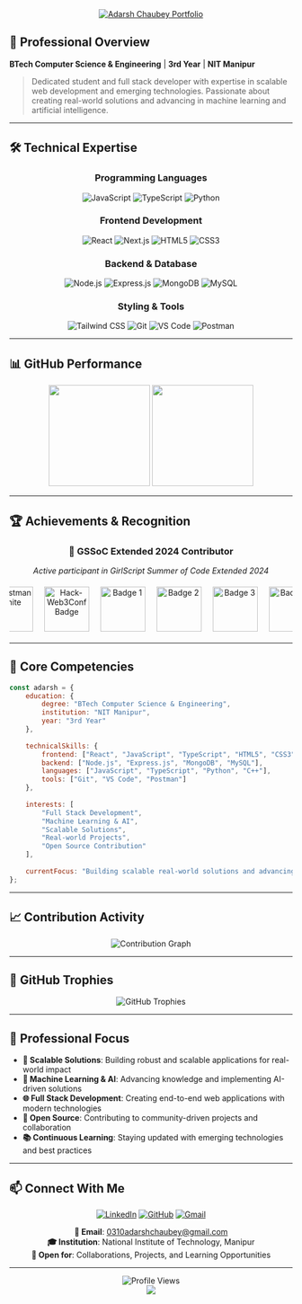 
<div align="center">
  <a href="https://portfolio-l9sl.vercel.app/" target="_blank">
    <img 
      src="https://capsule-render.vercel.app/api?type=waving&color=0:00D9FF,50:0080FF,100:0040FF&height=200&section=header&text=Adarsh%20Chaubey&fontSize=50&fontColor=FFFFFF&animation=fadeIn&fontAlignY=35&desc=Student%20%7C%20Full%20Stack%20Developer%20%7C%20Gen.%20AI&descAlignY=55&descSize=18" 
      alt="Adarsh Chaubey Portfolio"
    />
  </a>
</div>



## 🎯 Professional Overview

**BTech Computer Science & Engineering** | **3rd Year** | **NIT Manipur**

> Dedicated student and full stack developer with expertise in scalable web development and emerging technologies. Passionate about creating real-world solutions and advancing in machine learning and artificial intelligence.

---

## 🛠️ Technical Expertise

<div align="center">

### Programming Languages
![JavaScript](https://img.shields.io/badge/JavaScript-F7DF1E?style=for-the-badge&logo=javascript&logoColor=black)
![TypeScript](https://img.shields.io/badge/TypeScript-3178C6?style=for-the-badge&logo=typescript&logoColor=white)
![Python](https://img.shields.io/badge/Python-3776AB?style=for-the-badge&logo=python&logoColor=white)


### Frontend Development
![React](https://img.shields.io/badge/React-61DAFB?style=for-the-badge&logo=react&logoColor=black)
![Next.js](https://img.shields.io/badge/Next.js-000000?style=for-the-badge&logo=nextdotjs&logoColor=white)
![HTML5](https://img.shields.io/badge/HTML5-E34F26?style=for-the-badge&logo=html5&logoColor=white)
![CSS3](https://img.shields.io/badge/CSS3-1572B6?style=for-the-badge&logo=css3&logoColor=white)

### Backend & Database
![Node.js](https://img.shields.io/badge/Node.js-339933?style=for-the-badge&logo=nodedotjs&logoColor=white)
![Express.js](https://img.shields.io/badge/Express.js-000000?style=for-the-badge&logo=express&logoColor=white)
![MongoDB](https://img.shields.io/badge/MongoDB-47A248?style=for-the-badge&logo=mongodb&logoColor=white)
![MySQL](https://img.shields.io/badge/MySQL-4479A1?style=for-the-badge&logo=mysql&logoColor=white)

### Styling & Tools
![Tailwind CSS](https://img.shields.io/badge/Tailwind_CSS-38B2AC?style=for-the-badge&logo=tailwind-css&logoColor=white)
![Git](https://img.shields.io/badge/Git-F05032?style=for-the-badge&logo=git&logoColor=white)
![VS Code](https://img.shields.io/badge/VS_Code-007ACC?style=for-the-badge&logo=visual-studio-code&logoColor=white)
![Postman](https://img.shields.io/badge/Postman-FF6C37?style=for-the-badge&logo=postman&logoColor=white)

</div>

---

## 📊 GitHub Performance

<div align="center">
  <img height="180em" src="https://github-readme-stats.vercel.app/api?username=Adarsh-Chaubey03&show_icons=true&theme=tokyonight&include_all_commits=true&count_private=true&hide_border=true" />
  <img height="180em" src="https://github-readme-stats.vercel.app/api/top-langs/?username=Adarsh-Chaubey03&layout=compact&theme=tokyonight&hide_border=true&langs_count=8" />
</div>


---

## 🏆 Achievements & Recognition

<div align="center">

### 🌟 GSSoC Extended 2024 Contributor
*Active participant in GirlScript Summer of Code Extended 2024*
<div style="display: flex; justify-content: center; align-items: center; gap: 20px; margin: 20px 0; flex-wrap: nowrap; overflow-x: auto;">
  <img src="https://raw.githubusercontent.com/GSSoC24/Postman-Challenge/main/docs/assets/Postman%20White.png" alt="Postman White" style="height: 80px;" />
  <img src="https://raw.githubusercontent.com/GSSoC24/Hack-Web3Conf/refs/heads/main/assets/Hack-Web3Conf%202024%20Badge%20(2).png" alt="Hack-Web3Conf Badge" style="height: 80px;" />
  <img src="https://raw.githubusercontent.com/GSSoC24/Postman-Challenge/main/docs/assets/1.png" alt="Badge 1" style="height: 80px;" />
  <img src="https://raw.githubusercontent.com/GSSoC24/Postman-Challenge/main/docs/assets/2.png" alt="Badge 2" style="height: 80px;" />
  <img src="https://raw.githubusercontent.com/GSSoC24/Postman-Challenge/main/docs/assets/3.png" alt="Badge 3" style="height: 80px;" />
  <img src="https://raw.githubusercontent.com/GSSoC24/Postman-Challenge/main/docs/assets/4.png" alt="Badge 4" style="height: 80px;" />
</div>


</div>

---

## 🎯 Core Competencies

```javascript
const adarsh = {
    education: {
        degree: "BTech Computer Science & Engineering",
        institution: "NIT Manipur",
        year: "3rd Year"
    },
    
    technicalSkills: {
        frontend: ["React", "JavaScript", "TypeScript", "HTML5", "CSS3", "Tailwind CSS"],
        backend: ["Node.js", "Express.js", "MongoDB", "MySQL"],
        languages: ["JavaScript", "TypeScript", "Python", "C++"],
        tools: ["Git", "VS Code", "Postman"]
    },
    
    interests: [
        "Full Stack Development",
        "Machine Learning & AI",
        "Scalable Solutions",
        "Real-world Projects",
        "Open Source Contribution"
    ],
    
    currentFocus: "Building scalable real-world solutions and advancing in machine learning and AI"
};
```

---

## 📈 Contribution Activity

<div align="center">
  <img src="https://github-readme-activity-graph.vercel.app/graph?username=Adarsh-Chaubey03&custom_title=Annual%20Contribution%20Graph&bg_color=1A1B27&color=00D9FF&line=00D9FF&point=FFFFFF&area_color=00D9FF&title_color=FFFFFF&area=true&hide_border=true" alt="Contribution Graph" />
</div>

---

## 🏅 GitHub Trophies

<div align="center">
  <img src="https://github-profile-trophy.vercel.app/?username=Adarsh-Chaubey03&theme=tokyonight&no-frame=true&no-bg=true&margin-w=4&row=2&column=4" alt="GitHub Trophies" />
</div>

---

## 💼 Professional Focus

- **🚀 Scalable Solutions**: Building robust and scalable applications for real-world impact
- **🤖 Machine Learning & AI**: Advancing knowledge and implementing AI-driven solutions
- **🌐 Full Stack Development**: Creating end-to-end web applications with modern technologies
- **🔧 Open Source**: Contributing to community-driven projects and collaboration
- **📚 Continuous Learning**: Staying updated with emerging technologies and best practices

---

## 📫 Connect With Me

<div align="center">

[![LinkedIn](https://img.shields.io/badge/LinkedIn-0077B5?style=for-the-badge&logo=linkedin&logoColor=white)](https://www.linkedin.com/in/adarsh-chaubey/)
[![GitHub](https://img.shields.io/badge/GitHub-100000?style=for-the-badge&logo=github&logoColor=white)](https://github.com/Adarsh-Chaubey03)
[![Gmail](https://img.shields.io/badge/Gmail-D14836?style=for-the-badge&logo=gmail&logoColor=white)](mailto:0310adarshchaubey@gmail.com)

**📧 Email**: 0310adarshchaubey@gmail.com  
**🎓 Institution**: National Institute of Technology, Manipur  
**💼 Open for**: Collaborations, Projects, and Learning Opportunities

</div>

---

<div align="center">
  <img src="https://komarev.com/ghpvc/?username=Adarsh-Chaubey03&label=Profile%20Views&color=00D9FF&style=for-the-badge" alt="Profile Views" />
</div>

<div align="center">
  <img src="https://capsule-render.vercel.app/api?type=waving&color=0:00D9FF,50:0080FF,100:0040FF&height=120&section=footer&animation=fadeIn" />
</div>
